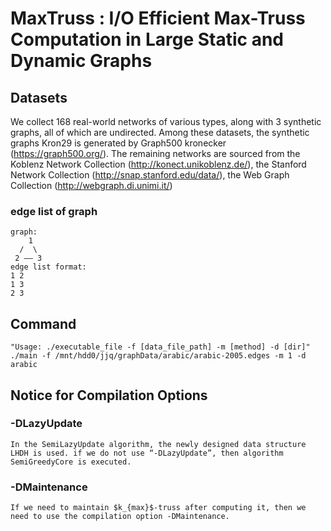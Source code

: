 # MaxTruss : I/O Efficient Max-Truss Computation in Large Static and Dynamic Graphs
## Datasets
We collect 168 real-world networks of various types, along with 3 synthetic graphs, all of which are undirected. Among these datasets, the synthetic graphs Kron29
is generated by Graph500 kronecker (https://graph500.org/). The remaining networks are sourced from the Koblenz Network Collection (http://konect.unikoblenz.de/), the Stanford Network Collection (http://snap.stanford.edu/data/), the Web Graph Collection (http://webgraph.di.unimi.it/)

### edge list of graph
```
graph:
    1
  /  \
 2 —— 3
edge list format:
1 2
1 3
2 3
```

## Command
```
"Usage: ./executable_file -f [data_file_path] -m [method] -d [dir]"
./main -f /mnt/hdd0/jjq/graphData/arabic/arabic-2005.edges -m 1 -d arabic
```

## Notice for Compilation Options

### -DLazyUpdate

```
In the SemiLazyUpdate algorithm, the newly designed data structure LHDH is used. if we do not use “-DLazyUpdate”, then algorithm SemiGreedyCore is executed.
```

### -DMaintenance

```
If we need to maintain $k_{max}$-truss after computing it, then we need to use the compilation option -DMaintenance.
```


